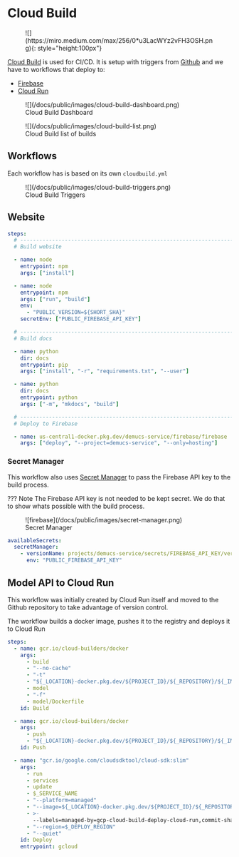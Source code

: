 # Cloud Build

<figure markdown>
![](https://miro.medium.com/max/256/0*u3LacWYz2vFH3OSH.png){: style="height:100px"}
</figure>

[Cloud Build](https://cloud.google.com/build) is used for CI/CD.
It is setup with triggers from [Github](https://github.com/danielfrg/demucs-service)
and we have to workflows that deploy to:

- [Firebase](/docs/arch/firebase)
- [Cloud Run](/docs/arch/cloud-run)

<figure markdown>
![](/docs/public/images/cloud-build-dashboard.png)
<figcaption>Cloud Build Dashboard</figcaption>
</figure>

<figure markdown>
![](/docs/public/images/cloud-build-list.png)
<figcaption>Cloud Build list of builds</figcaption>
</figure>

## Workflows

Each workflow has is based on its own `cloudbuild.yml`

<figure markdown>
![](/docs/public/images/cloud-build-triggers.png)
<figcaption>Cloud Build Triggers</figcaption>
</figure>

## Website

```yaml title="cloudbuild.yml"
steps:
  # ----------------------------------------------------------------------------
  # Build website

  - name: node
    entrypoint: npm
    args: ["install"]

  - name: node
    entrypoint: npm
    args: ["run", "build"]
    env:
      - "PUBLIC_VERSION=${SHORT_SHA}"
    secretEnv: ["PUBLIC_FIREBASE_API_KEY"]

  # ----------------------------------------------------------------------------
  # Build docs

  - name: python
    dir: docs
    entrypoint: pip
    args: ["install", "-r", "requirements.txt", "--user"]

  - name: python
    dir: docs
    entrypoint: python
    args: ["-m", "mkdocs", "build"]

  # ----------------------------------------------------------------------------
  # Deploy to Firebase

  - name: us-central1-docker.pkg.dev/demucs-service/firebase/firebase
    args: ["deploy", "--project=demucs-service", "--only=hosting"]
```

### Secret Manager


This workflow also uses [Secret Manager](https://cloud.google.com/secret-manager)
to pass the Firebase API key to the build process.

??? Note
    The Firebase API key is not needed to be kept secret. We do that
    to show whats possible with the build process.

<figure markdown>
![firebase](/docs/public/images/secret-manager.png)
<figcaption>Secret Manager</figcaption>
</figure>

```yaml title="cloudbuild.yml"
availableSecrets:
  secretManager:
    - versionName: projects/demucs-service/secrets/FIREBASE_API_KEY/versions/1
      env: "PUBLIC_FIREBASE_API_KEY"
```

## Model API to Cloud Run

This workflow was initially created by Cloud Run itself and moved to
the Github repository to take advantage of version control.

The workflow builds a docker image, pushes it to the registry and deploys it
to Cloud Run

```yaml title="Build Docker image"
steps:
  - name: gcr.io/cloud-builders/docker
    args:
      - build
      - "--no-cache"
      - "-t"
      - "${_LOCATION}-docker.pkg.dev/${PROJECT_ID}/${_REPOSITORY}/${_IMAGE}:$COMMIT_SHA"
      - model
      - "-f"
      - model/Dockerfile
    id: Build
```

```yaml title="Push Docker image"
  - name: gcr.io/cloud-builders/docker
    args:
      - push
      - "${_LOCATION}-docker.pkg.dev/${PROJECT_ID}/${_REPOSITORY}/${_IMAGE}:$COMMIT_SHA"
    id: Push
```

```yaml title="Deploy to Cloud Run"
  - name: "gcr.io/google.com/cloudsdktool/cloud-sdk:slim"
    args:
      - run
      - services
      - update
      - $_SERVICE_NAME
      - "--platform=managed"
      - "--image=${_LOCATION}-docker.pkg.dev/${PROJECT_ID}/${_REPOSITORY}/${_IMAGE}:$COMMIT_SHA"
      - >-
        --labels=managed-by=gcp-cloud-build-deploy-cloud-run,commit-sha=$COMMIT_SHA,gcb-build-id=$BUILD_ID,gcb-trigger-id=$_TRIGGER_ID,$_LABELS
      - "--region=$_DEPLOY_REGION"
      - "--quiet"
    id: Deploy
    entrypoint: gcloud
```
